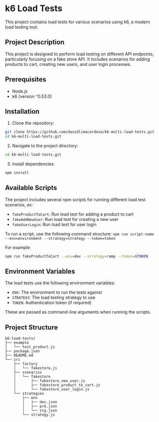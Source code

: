 # k6 Load Tests

This project contains load tests for various scenarios using k6, a modern load testing tool.

## Project Description

This project is designed to perform load testing on different API endpoints, particularly focusing on a fake store API. It includes scenarios for adding products to cart, creating new users, and user login processes.

## Prerequisites

- Node.js
- k6 (version ^0.53.0)

## Installation

1. Clone the repository:
```bash
git clone https://github.com/davidlimacardoso/k6-multi-load-tests.git
cd k6-multi-load-tests.git

```

2. Navigate to the project directory:
```bash
cd k6-multi-load-tests.git

```
3. Install dependencies:
```bash
npm install

```

## Available Scripts

The project includes several npm scripts for running different load test scenarios, ex:

- `fakeProductToCart`: Run load test for adding a product to cart
- `fakeAddNewUser`: Run load test for creating a new user
- `fakeUserLogin`: Run load test for user login

To run a script, use the following command structure:
`npm run script-name --env=environment --strategy=strategy --token=token`

For example:


```bash 
npm run fakeProductToCart --env=dev --strategy=ramp --token=$TOKEN
```

## Environment Variables

The load tests use the following environment variables:

- `ENV`: The environment to run the tests against
- `STRATEGY`: The load testing strategy to use
- `TOKEN`: Authentication token (if required)

These are passed as command-line arguments when running the scripts.

## Project Structure
```
k6-load-tests/
├── example
│   └── test_product.js
├── package.json
├── README.md
└── src
    ├── factory
    │   └── fakestore.js
    ├── scenarios
    │   └── fakestore
    │       ├── fakestore_new_user.js
    │       ├── fakestore_product_to_cart.js
    │       └── fakestore_user_login.js
    └── strategies
        ├── env
        │   ├── dev.json
        │   ├── prd.json
        │   └── stg.json
        └── strategy.js
```